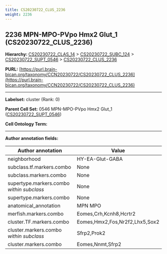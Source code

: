 ```yaml
---
title: CS20230722_CLUS_2236
weight: 2236
---
```

## 2236 MPN-MPO-PVpo Hmx2 Glut_1 (CS20230722_CLUS_2236)
<b>Hierarchy: </b>
[CS20230722_CLAS_14](../CS20230722_CLAS_14) >
[CS20230722_SUBC_124](../CS20230722_SUBC_124) >
[CS20230722_SUPT_0546](../CS20230722_SUPT_0546) >
[CS20230722_CLUS_2236](../CS20230722_CLUS_2236)

**PURL:** [https://purl.brain-bican.org/taxonomy/CCN20230722/CS20230722_CLUS_2236](https://purl.brain-bican.org/taxonomy/CCN20230722/CS20230722_CLUS_2236)

---


**Labelset:** cluster (Rank: 0)

**Parent Cell Set:** 0546 MPN-MPO-PVpo Hmx2 Glut_1 ([CS20230722_SUPT_0546](../CS20230722_SUPT_0546))



**Cell Ontology Term:** 

[MARKER GENES.]: #


---

[TRANSFERRED ANNOTATIONS.]: #


[AUTHOR ANNOTATION FIELDS.]: #


**Author annotation fields:**

| Author annotation | Value |
|-------------------|-------|
|neighborhood|HY-EA-Glut-GABA|
|subclass.tf.markers.combo|None|
|subclass.markers.combo|None|
|supertype.markers.combo _within subclass_|None|
|supertype.markers.combo|None|
|anatomical_annotation|MPN MPO|
|merfish.markers.combo|Eomes,Crh,Kcnh8,Hcrtr2|
|cluster.TF.markers.combo|Eomes,Hmx2,Fos,Nr2f2,Lhx5,Sox2|
|cluster.markers.combo _within subclass_|Sfrp2,Prok2|
|cluster.markers.combo|Eomes,Nnmt,Sfrp2|
